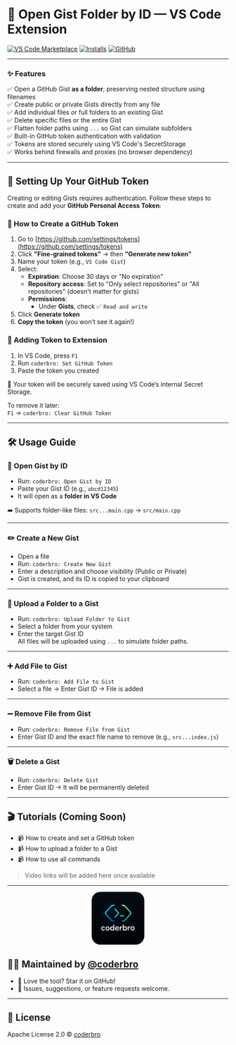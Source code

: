 # 📂 Open Gist Folder by ID — VS Code Extension

[![VS Code Marketplace](https://img.shields.io/visual-studio-marketplace/v/coderbro.open-gist.svg?label=Open%20in%20VS%20Code&logo=visualstudiocode)](https://marketplace.visualstudio.com/items?itemName=coderbro.open-gist)
[![Installs](https://img.shields.io/visual-studio-marketplace/i/coderbro.open-gist.svg)](https://marketplace.visualstudio.com/items?itemName=coderbro.open-gist)
[![GitHub](https://img.shields.io/badge/@coderbro0-%20Follow-blue?logo=github)](https://github.com/coderbr0)

---

### ✨ Features

✅ Open a GitHub Gist **as a folder**, preserving nested structure using filenames  
✅ Create public or private Gists directly from any file  
✅ Add individual files or full folders to an existing Gist  
✅ Delete specific files or the entire Gist  
✅ Flatten folder paths using `...` so Gist can simulate subfolders  
✅ Built-in GitHub token authentication with validation  
✅ Tokens are stored securely using VS Code's SecretStorage  
✅ Works behind firewalls and proxies (no browser dependency)

---

## 🔐 Setting Up Your GitHub Token

Creating or editing Gists requires authentication. Follow these steps to create and add your **GitHub Personal Access Token**:

### 🔑 How to Create a GitHub Token

1. Go to [https://github.com/settings/tokens](https://github.com/settings/tokens)
2. Click **"Fine-grained tokens"** → then **"Generate new token"**
3. Name your token (e.g., `VS Code Gist`)
4. Select:
   - **Expiration**: Choose 30 days or "No expiration"
   - **Repository access**: Set to "Only select repositories" or "All repositories" (doesn't matter for gists)
   - **Permissions**:
     - Under **Gists**, check ✅ `Read and write`
5. Click **Generate token**
6. **Copy the token** (you won’t see it again!)

### 🚀 Adding Token to Extension

1. In VS Code, press `F1`
2. Run `coderbro: Set GitHub Token`
3. Paste the token you created

🔐 Your token will be securely saved using VS Code’s internal Secret Storage.

To remove it later:  
`F1` → `coderbro: Clear GitHub Token`

---

## 🛠️ Usage Guide

### 📂 Open Gist by ID

- Run: `coderbro: Open Gist by ID`
- Paste your Gist ID (e.g., `abcd12345`)
- It will open as a **folder in VS Code**

➡️ Supports folder-like files: `src...main.cpp` → `src/main.cpp`

---

### ✏️ Create a New Gist

- Open a file
- Run: `coderbro: Create New Gist`
- Enter a description and choose visibility (Public or Private)
- Gist is created, and its ID is copied to your clipboard

---

### 📁 Upload a Folder to a Gist

- Run: `coderbro: Upload Folder to Gist`
- Select a folder from your system
- Enter the target Gist ID  
All files will be uploaded using `...` to simulate folder paths.

---

### ➕ Add File to Gist

- Run: `coderbro: Add File to Gist`
- Select a file → Enter Gist ID → File is added

---

### ➖ Remove File from Gist

- Run: `coderbro: Remove File from Gist`
- Enter Gist ID and the exact file name to remove (e.g., `src...index.js`)

---

### 🗑️ Delete a Gist

- Run: `coderbro: Delete Gist`
- Enter Gist ID → It will be permanently deleted

---

## 🎬 Tutorials (Coming Soon)

- 📹 How to create and set a GitHub token  
- 📹 How to upload a folder to a Gist  
- 📹 How to use all commands  

> Video links will be added here once available

---

<p align="center">
  <img src="https://raw.githubusercontent.com/coderbro0/open-gist/main/logo.png" alt="coderbro logo" width="120" style="border-radius: 20px;">
</p>

## 👨‍💻 Maintained by [@coderbro](https://github.com/coderbr0)

- 🧠 Love the tool? Star it on GitHub!  
- 💬 Issues, suggestions, or feature requests welcome.

---

## 📄 License

Apache License 2.0 © [coderbro](https://github.com/coderbr0)
